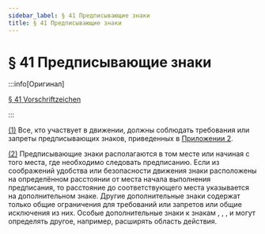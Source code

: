 ```yaml
---
sidebar_label: § 41 Предписывающие знаки
title: § 41 Предписывающие знаки
---
```


<VerifiedTranslationIcon />

# § 41 Предписывающие знаки

:::info[Оригинал]

[§ 41 Vorschriftzeichen](https://www.gesetze-im-internet.de/stvo_2013/__41.html)

:::


<span id="1">[(1)](#1)</span> Все, кто участвует в движении, должны соблюдать требования или запреты 
предписывающих знаков, приведенных в [Приложении 2](/docs/appendix-2).


<span id="2">[(2)](#2)</span> Предписывающие знаки располагаются в том месте или начиная с того
места, где необходимо следовать предписанию. Если из соображений удобства или безопасности движения знаки
расположены на определённом расстоянии от места начала выполнения предписания, то расстояние до
соответствующего места указывается на дополнительном знаке. Другие дополнительные знаки содержат
только общие ограничения для требований или запретов или общие исключения из них. Особые
дополнительные знаки к знакам <TrafficSign sign="283" />, <TrafficSign sign="286" />, 
<TrafficSign sign="277" />, <TrafficSign sign="290.1" /> и <TrafficSign sign="290.2" />
могут определять другое, например, расширять область действия.
